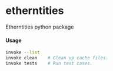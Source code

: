# etherntities
Etherntities python package

#### Usage
```bash
invoke --list
invoke clean    # Clean up cache files.
invoke tests    # Run test cases.
```
